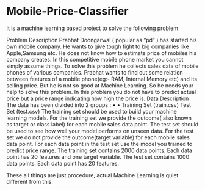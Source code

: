 # Mobile-Price-Classifier
It is a machine learning based project to solve the following problem

Problem Description
Prabhat Doongarwal ( popular as “pd” ) has started his own mobile company. He wants to
give tough fight to big companies like Apple,Samsung etc.
He does not know how to estimate price of mobiles his company
creates. In this competitive mobile phone market you cannot simply assume things. To solve
this problem he collects sales data of mobile phones of various companies.
Prabhat wants to find out some relation between features of a mobile phone(eg:- RAM,
Internal Memory etc) and its selling price. But he is not so good at Machine Learning.
So he needs your help to solve this problem.
In this problem you do not have to predict actual price but a price range indicating how high
the price is.
Data Description
The data has been divided into 2 groups :
•
•
Training Set (train.csv)
Test Set (test.csv)
The training set should be used to build your machine learning models. For the training set
we provide the outcome( also known as target or class label) for each mobile sales data
point.
The test set should be used to see how well your model performs on unseen data. For the
test set we do not provide the outcome(target variable) for each mobile sales data point. For
each data point in the test set use the model you trained to predict price range.
The training set contains 2000 data points. Each data point has 20 features and one target
variable.
The test set contains 1000 data points. Each data point has 20 features.

These all things are just procedure, actual Machine Learning is quiet different from this.

